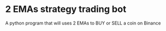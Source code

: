 # 2 EMAs strategy trading bot

A python program that will uses 2 EMAs to BUY or SELL a coin on Binance
